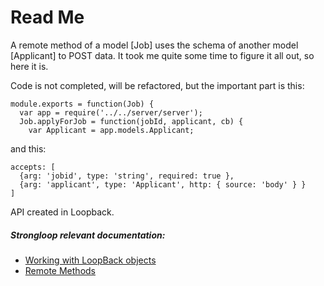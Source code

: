 Read Me
=======

A remote method of a model [Job] uses the schema of another model [Applicant] to POST data.
It took me quite some time to figure it all out, so here it is.

Code is not completed, will be refactored, but the important part is this:

    module.exports = function(Job) {
      var app = require('../../server/server');
      Job.applyForJob = function(jobId, applicant, cb) {
        var Applicant = app.models.Applicant;

and this:

    accepts: [
      {arg: 'jobid', type: 'string', required: true },
      {arg: 'applicant', type: 'Applicant', http: { source: 'body' } }
    ]


API created in Loopback.

##### <i>Strongloop relevant documentation: </i>
  * [Working with LoopBack objects](https://docs.strongloop.com/display/public/LB/Working+with+LoopBack+objects)
  * [Remote Methods](https://docs.strongloop.com/display/public/LB/Remote+methods#Remotemethods-HTTPmappingofinputarguments)
